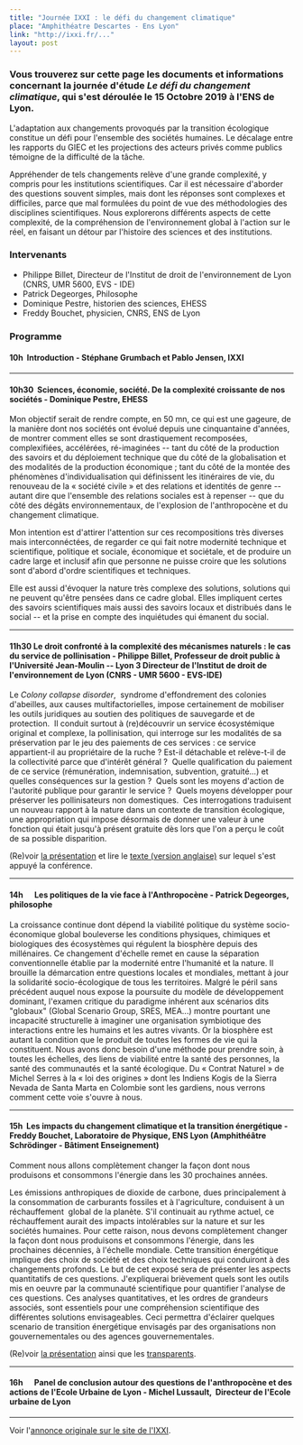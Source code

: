 ```yaml
---
title: "Journée IXXI : le défi du changement climatique"
place: "Amphithéatre Descartes - Ens Lyon"
link: "http://ixxi.fr/..."
layout: post
---
```



### Vous trouverez sur cette page les documents et informations  concernant la journée d'étude *Le défi du changement climatique*, qui s'est déroulée le 15 Octobre 2019 à l'ENS de Lyon.


L'adaptation aux changements provoqués par la transition écologique constitue un défi pour l'ensemble des sociétés humaines. Le décalage entre les rapports du GIEC et les projections des acteurs privés comme publics témoigne de la difficulté de la tâche.

Appréhender de tels changements relève d'une grande complexité, y compris pour les institutions scientifiques. Car il est nécessaire d'aborder des questions souvent simples, mais dont les réponses sont complexes et difficiles, parce que mal formulées du point de vue des méthodologies des disciplines scientifiques. Nous explorerons différents aspects de cette complexité, de la compréhension de l'environnement global à l'action sur le réel, en faisant un détour par l'histoire des sciences et des institutions.



### Intervenants

- Philippe Billet, Directeur de l'Institut de droit de l'environnement de Lyon (CNRS, UMR 5600, EVS - IDE)
- Patrick Degeorges, Philosophe
- Dominique Pestre, historien des sciences, EHESS
- Freddy Bouchet, physicien, CNRS, ENS de Lyon


### Programme

####  10h  **Introduction** - Stéphane Grumbach et Pablo Jensen, IXXI

---

####  10h30  **Sciences, économie, société. De la complexité croissante de nos sociétés** - Dominique Pestre, EHESS

Mon objectif serait de rendre compte, en 50 mn, ce qui est une gageure,
de la manière dont nos sociétés ont évolué depuis une cinquantaine
d'années, de montrer comment elles se sont drastiquement recomposées,
complexifiées, accélérées, ré-imaginées \-- tant du côté de la
production des savoirs et du déploiement technique que du côté de la
globa­lisation et des modalités de la production économique ; tant du
côté de la montée des phénomènes d'indivi­duali­sation qui définissent
les itinéraires de vie, du renouveau de la « société civile » et des
relations et identités de genre \-- autant dire que l'ensemble des
relations sociales est à repenser -- que du côté des dégâts
environnementaux, de l'explo­sion de l'anthropocène et du changement
climatique.

Mon intention est d'attirer l'attention sur ces recompositions très
diverses mais intercon­néc­tées, de regarder ce qui fait notre modernité
technique et scientifique, politique et sociale, économique et
sociétale, et de produire un cadre large et inclusif afin que person­ne
ne puisse croire que les solutions sont d'abord d'ordre scientifiques et
techniques.

Elle est aussi d'évoquer la nature très complexe des solutions,
solutions qui ne peuvent qu'être pensées dans ce cadre global. Elles
impliquent certes des savoirs scientifiques mais aussi des savoirs
locaux et distribués dans le social \-- et la prise en compte des
inquiétudes qui émanent du social.

---

####  11h30 **Le droit confronté à la complexité des mécanismes naturels : le cas du service de pollinisation** - Philippe Billet, Professeur de droit public à l'Université Jean-Moulin -- Lyon 3 Directeur de l'Institut de droit de l'environnement de Lyon (CNRS - UMR 5600 - EVS-IDE)

Le *Colony collapse disorder*,  syndrome d'effondrement des colonies
d'abeilles, aux causes multifactorielles, impose certainement de
mobiliser les outils juridiques au soutien des politiques de sauvegarde
et de protection.  Il conduit surtout à (re)découvrir un service
écosystémique original et complexe, la pollinisation, qui interroge sur
les modalités de sa préservation par le jeu des paiements de ces
services : ce service appartient-il au propriétaire de la ruche ? Est-il
détachable et relève-t-il de la collectivité parce que d'intérêt
général ?  Quelle qualification du paiement de ce service (rémunération,
indemnisation, subvention, gratuité...) et quelles conséquences sur la
gestion ?  Quels sont les moyens d'action de l'autorité publique pour
garantir le service ?  Quels moyens développer pour préserver les
pollinisateurs non domestiques.  Ces interrogations traduisent un
nouveau rapport à la nature dans un contexte de transition écologique,
une appropriation qui impose désormais de donner une valeur à une
fonction qui était jusqu'à présent gratuite dès lors que l'on a perçu le
coût de sa possible disparition.


(Re)voir [la présentation](uploads/journees-ixxi/PhBilllet-Service_pollinisation.pdf) et lire le [texte (version anglaise)](uploads/journees-ixxi/PhBillet-Coviability.pdf) sur lequel s'est appuyé la conférence.

---

#### 14h      **Les politiques de la vie face à l\'Anthropocène** - Patrick Degeorges, philosophe

La croissance continue dont dépend la viabilité politique du système
socio-économique global bouleverse les conditions physiques, chimiques
et biologiques des écosystèmes qui régulent la biosphère depuis des
millénaires. Ce changement d\'échelle remet en cause la séparation
conventionnelle établie par la modernité entre l'humanité et la nature.
Il brouille la démarcation entre questions locales et mondiales, mettant
à jour la solidarité socio-écologique de tous les territoires. Malgré le
péril sans précédent auquel nous expose la poursuite du modèle de
développement dominant, l'examen critique du paradigme inhérent aux
scénarios dits \"globaux\" (Global Scenario Group, SRES, MEA...) montre
pourtant une incapacité structurelle à imaginer une
organisation symbiotique des interactions entre les humains et les
autres vivants. Or la biosphère est autant la condition que le produit
de toutes les formes de vie qui la constituent. Nous avons donc besoin
d'une méthode pour prendre soin, à toutes les échelles, des liens de
viabilité entre la santé des personnes, la santé des communautés et la
santé écologique. Du « Contrat Naturel » de Michel Serres à la « loi des
origines » dont les Indiens Kogis de la Sierra Nevada de Santa Marta en
Colombie sont les gardiens, nous verrons comment cette voie s'ouvre à
nous.

---
#### 15h  **Les impacts du changement climatique et la transition énergétique** - Freddy Bouchet, Laboratoire de Physique, ENS Lyon (Amphithéâtre Schrödinger - Bâtiment Enseignement)  

Comment nous allons complètement changer la façon dont nous produisons
et consommons l'énergie dans les 30 prochaines années.   

Les émissions anthropiques de dioxide de carbone, dues principalement à
la consommation de carburants fossiles et à l'agriculture, conduisent à
un réchauffement  global de la planète. S'il continuait au rythme
actuel, ce réchauffement aurait des impacts intolérables sur la nature
et sur les sociétés humaines. Pour cette raison, nous devons
complètement changer la façon dont nous produisons et consommons
l'énergie, dans les prochaines décennies, à l'échelle mondiale. Cette
transition énergétique implique des choix de société et des choix
techniques qui conduiront à des changements profonds. Le but de cet
exposé sera de présenter les aspects quantitatifs de ces questions.
J'expliquerai brièvement quels sont les outils mis en oeuvre par la
communauté scientifique pour quantifier l'analyse de ces questions. Ces
analyses quantitatives, et les ordres de grandeurs associés, sont
essentiels pour une compréhension scientifique des différentes solutions
envisageables. Ceci permettra d'éclairer quelques scenario de transition
énergétique envisagés par des organisations non gouvernementales ou des
agences gouvernementales.

(Re)voir [la présentation](http://culturesciencesphysique.ens-lyon.fr/ressource/transition-energetique-Bouchet.xml) ainsi que les [transparents](/uploads/journees-ixxi/Freddy_Bouchet_Transition_Energétique_IXXI.pdf).

---

#### 16h      **Panel de conclusion autour des questions de l\'anthropocène et des actions de l\'Ecole Urbaine de Lyon -** Michel Lussault,  Directeur de l'Ecole urbaine de Lyon

---

Voir l'[annonce originale sur le site de l'IXXI](http://www.ixxi.fr/agenda/seminaires/journee-ixxi-2).
